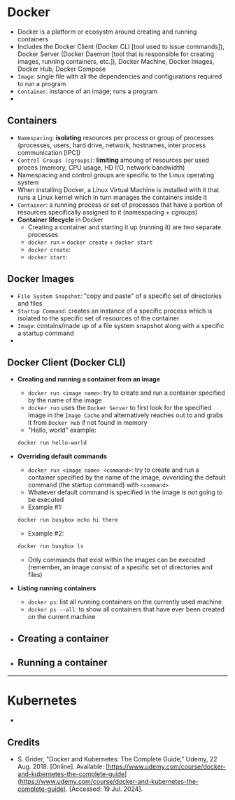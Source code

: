 # Docker

- Docker is a platform or ecosystm around creating and running containers
- Includes the Docker Client (Docker CLI [tool used to issue commands]), Docker Server (Docker Daemon [tool that is responsible for creating images, running containers, etc.]), Docker Machine, Docker Images, Docker Hub, Docker Compose
- `Image`: single file with all the dependencies and configurations required to run a program
- `Container`: instance of an image; runs a program
- 

## Containers

- `Namespacing`: **isolating** resources per process or group of processes (processes, users, hard drive, network, hostnames, inter process communication [IPC])
- `Control Groups (cgroups)`: **limiting** amoung of resources per used proces (memory, CPU usage, HD I/O, network bandwidth)
- Namespacing and control groups are specific to the Linux operating system
- When installing Docker, a Linux Virtual Machine is installed with it that runs a Linux kernel which in turn manages the containers inside it
- `Container`: a running process or set of processes that have a portion of resources specifically assigned to it (namespacing + cgroups)
- **Container lifecycle** in Docker
  - Creating a container and starting it up (running it) are two separate processes
  - `docker run` = `docker create` + `docker start`
  - `docker create`:
  - `docker start`: 

## Docker Images

- `File System Snapshot`: "copy and paste" of a specific set of directories and files
- `Startup Command`: creates an instance of a specific process which is isolated to the specific set of resources of the container
- `Image`: contains/made up of a file system snapshot along with a specific a startup command
- 

## Docker Client (Docker CLI)

- **Creating and running a container from an image**
  - `docker run <image name>`: try to create and run a container specified by the name of the image
  - `docker run` uses the `Docker Server` to first look for the specified image in the `Image Cache` and alternatively reaches out to and grabs it from `Docker Hub` if not found in memory
  - "Hello, world" example:

  ```zsh
  docker run hello-world
  ```

- **Overriding default commands**
  - `docker run <image name> <command>`: try to create and run a container specified by the name of the image, ovveriding the default command (the startup command) with `<command>`
  - Whatever default command is specified in the image is not going to be executed
  - Example #1:
 
  ```zsh
  docker run busybox echo hi there
  ```

  - Example #2:
 
  ```zsh
  docker run busybox ls
  ```

  - Only commands that exist within the images can be executed (remember, an image consist of a specific set of directories and files)

- **Listing running containers**
  - `docker ps`: list all running containers on the currently used machine
  - `docker ps --all`: to show all containers that have ever been created on the current machine
- **Creating a container**
  - 
- **Running a container**
  -  

---

# Kubernetes

- 

## Credits

- S. Grider, "Docker and Kubernetes: The Complete Guide," Udemy, 22 Aug. 2018. [Online]. Available: [https://www.udemy.com/course/docker-and-kubernetes-the-complete-guide](https://www.udemy.com/course/docker-and-kubernetes-the-complete-guide). [Accessed: 19 Jul. 2024].

